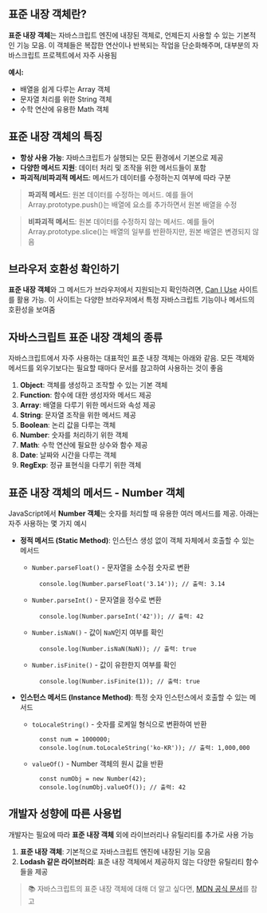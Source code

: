 <h2 id="표준-내장-객체란">표준 내장 객체란?</h2>
<p><strong>표준 내장 객체</strong>는 자바스크립트 엔진에 내장된 객체로, 언제든지 사용할 수 있는 기본적인 기능 모음. 이 객체들은 복잡한 연산이나 반복되는 작업을 단순화해주며, 대부분의 자바스크립트 프로젝트에서 자주 사용됨</p>
<p><strong>예시:</strong></p>
<ul>
<li>배열을 쉽게 다루는 Array 객체</li>
<li>문자열 처리를 위한 String 객체</li>
<li>수학 연산에 유용한 Math 객체</li>
</ul>
<h2 id="표준-내장-객체의-특징">표준 내장 객체의 특징</h2>
<ul>
<li><strong>항상 사용 가능</strong>: 자바스크립트가 실행되는 모든 환경에서 기본으로 제공</li>
<li><strong>다양한 메서드 지원</strong>: 데이터 처리 및 조작을 위한 메서드들이 포함</li>
<li><strong>파괴적/비파괴적 메서드</strong>: 메서드가 데이터를 수정하는지 여부에 따라 구분</li>
</ul>
<blockquote>
<p><strong>파괴적 메서드</strong>: 원본 데이터를 수정하는 메서드. 예를 들어 Array.prototype.push()는 배열에 요소를 추가하면서 원본 배열을 수정</p>
</blockquote>
<blockquote>
<p><strong>비파괴적 메서드</strong>: 원본 데이터를 수정하지 않는 메서드. 예를 들어 Array.prototype.slice()는 배열의 일부를 반환하지만, 원본 배열은 변경되지 않음</p>
</blockquote>
<h2 id="브라우저-호환성-확인하기">브라우저 호환성 확인하기</h2>
<p><strong>표준 내장 객체</strong>와 그 메서드가 브라우저에서 지원되는지 확인하려면, <a href="https://caniuse.com/">Can I Use</a> 사이트를 활용 가능. 이 사이트는 다양한 브라우저에서 특정 자바스크립트 기능이나 메서드의 호환성을 보여줌</p>
<h2 id="자바스크립트-표준-내장-객체의-종류">자바스크립트 표준 내장 객체의 종류</h2>
<p>자바스크립트에서 자주 사용하는 대표적인 표준 내장 객체는 아래와 같음. 모든 객체와 메서드를 외우기보다는 필요할 때마다 문서를 참고하여 사용하는 것이 좋음</p>
<ol>
<li><strong>Object</strong>: 객체를 생성하고 조작할 수 있는 기본 객체</li>
<li><strong>Function</strong>: 함수에 대한 생성자와 메서드 제공</li>
<li><strong>Array</strong>: 배열을 다루기 위한 메서드와 속성 제공</li>
<li><strong>String</strong>: 문자열 조작을 위한 메서드 제공</li>
<li><strong>Boolean</strong>: 논리 값을 다루는 객체</li>
<li><strong>Number</strong>: 숫자를 처리하기 위한 객체</li>
<li><strong>Math</strong>: 수학 연산에 필요한 상수와 함수 제공</li>
<li><strong>Date</strong>: 날짜와 시간을 다루는 객체</li>
<li><strong>RegExp</strong>: 정규 표현식을 다루기 위한 객체</li>
</ol>
<h2 id="표준-내장-객체의-메서드---number-객체">표준 내장 객체의 메서드 - Number 객체</h2>
<p>JavaScript에서 <strong>Number 객체</strong>는 숫자를 처리할 때 유용한 여러 메서드를 제공. 아래는 자주 사용하는 몇 가지 예시</p>
<ul>
<li><p><strong>정적 메서드 (Static Method)</strong>: 인스턴스 생성 없이 객체 자체에서 호출할 수 있는 메서드</p>
<ul>
<li><p><code>Number.parseFloat()</code> - 문자열을 소수점 숫자로 변환</p>
<pre><code class="language-jsx">  console.log(Number.parseFloat('3.14')); // 출력: 3.14</code></pre>
</li>
<li><p><code>Number.parseInt()</code> - 문자열을 정수로 변환</p>
<pre><code class="language-jsx">  console.log(Number.parseInt('42')); // 출력: 42</code></pre>
</li>
<li><p><code>Number.isNaN()</code> - 값이 <code>NaN</code>인지 여부를 확인</p>
<pre><code class="language-jsx">  console.log(Number.isNaN(NaN)); // 출력: true</code></pre>
</li>
<li><p><code>Number.isFinite()</code> - 값이 유한한지 여부를 확인</p>
<pre><code class="language-jsx">  console.log(Number.isFinite(1)); // 출력: true</code></pre>
</li>
</ul>
</li>
<li><p><strong>인스턴스 메서드 (Instance Method)</strong>: 특정 숫자 인스턴스에서 호출할 수 있는 메서드</p>
<ul>
<li><p><code>toLocaleString()</code> - 숫자를 로케일 형식으로 변환하여 반환</p>
<pre><code class="language-jsx">  const num = 1000000;
  console.log(num.toLocaleString('ko-KR')); // 출력: 1,000,000</code></pre>
</li>
<li><p><code>valueOf()</code> - Number 객체의 원시 값을 반환</p>
<pre><code class="language-jsx">  const numObj = new Number(42);
  console.log(numObj.valueOf()); // 출력: 42</code></pre>
</li>
</ul>
</li>
</ul>
<h2 id="개발자-성향에-따른-사용법">개발자 성향에 따른 사용법</h2>
<p>개발자는 필요에 따라 <strong>표준 내장 객체</strong> 외에 라이브러리나 유틸리티를 추가로 사용 가능</p>
<ol>
<li><strong>표준 내장 객체</strong>: 기본적으로 자바스크립트 엔진에 내장된 기능 모음</li>
<li><strong>Lodash 같은 라이브러리</strong>: 표준 내장 객체에서 제공하지 않는 다양한 유틸리티 함수들을 제공</li>
</ol>
<blockquote>
<p>📚 자바스크립트의 표준 내장 객체에 대해 더 알고 싶다면, <a href="https://developer.mozilla.org/ko/docs/Web/JavaScript/Reference/Global_Objects">MDN 공식 문서</a>를 참고</p>
</blockquote>